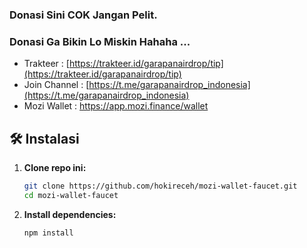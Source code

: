 ### Donasi Sini COK Jangan Pelit.
### Donasi Ga Bikin Lo Miskin Hahaha ...
- Trakteer : [https://trakteer.id/garapanairdrop/tip](https://trakteer.id/garapanairdrop/tip)
- Join Channel : [https://t.me/garapanairdrop_indonesia](https://t.me/garapanairdrop_indonesia)
- Mozi Wallet : https://app.mozi.finance/wallet

## 🛠️ Instalasi

1. **Clone repo ini:**
   ```bash
   git clone https://github.com/hokireceh/mozi-wallet-faucet.git
   cd mozi-wallet-faucet
   ```

2. **Install dependencies:**
   ```bash
   npm install
   ```
